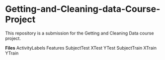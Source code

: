 # Getting-and-Cleaning-data-Course-Project

This repository is a submission for the Getting and Cleaning Data course project.

**Files**
  ActivityLabels
  Features
  SubjectTest
  XTest
  YTest
  SubjectTrain
  XTrain
  YTrain
  
  
